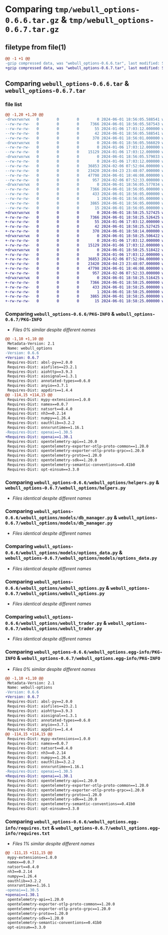 # Comparing `tmp/webull_options-0.6.6.tar.gz` & `tmp/webull_options-0.6.7.tar.gz`

## filetype from file(1)

```diff
@@ -1 +1 @@
-gzip compressed data, was "webull_options-0.6.6.tar", last modified: Sat Jun  1 18:56:05 2024, max compression
+gzip compressed data, was "webull_options-0.6.7.tar", last modified: Sat Jun  1 18:58:25 2024, max compression
```

## Comparing `webull_options-0.6.6.tar` & `webull_options-0.6.7.tar`

### file list

```diff
@@ -1,20 +1,20 @@
-drwxrwxrwx   0        0        0        0 2024-06-01 18:56:05.588541 webull_options-0.6.6/
--rw-rw-rw-   0        0        0     7366 2024-06-01 18:56:05.587543 webull_options-0.6.6/PKG-INFO
--rw-rw-rw-   0        0        0       55 2024-01-06 17:03:12.000000 webull_options-0.6.6/README.md
--rw-rw-rw-   0        0        0       42 2024-06-01 18:56:05.588541 webull_options-0.6.6/setup.cfg
--rw-rw-rw-   0        0        0      370 2024-06-01 18:56:01.000000 webull_options-0.6.6/setup.py
-drwxrwxrwx   0        0        0        0 2024-06-01 18:56:05.566029 webull_options-0.6.6/webull_options/
--rw-rw-rw-   0        0        0        0 2024-01-06 17:03:12.000000 webull_options-0.6.6/webull_options/__init__.py
--rw-rw-rw-   0        0        0    15129 2024-01-06 17:03:12.000000 webull_options-0.6.6/webull_options/helpers.py
-drwxrwxrwx   0        0        0        0 2024-06-01 18:56:05.579033 webull_options-0.6.6/webull_options/models/
--rw-rw-rw-   0        0        0        0 2024-01-06 17:03:12.000000 webull_options-0.6.6/webull_options/models/__init__.py
--rw-rw-rw-   0        0        0    36853 2024-02-06 07:52:04.000000 webull_options-0.6.6/webull_options/models/db_manager.py
--rw-rw-rw-   0        0        0    23420 2024-04-23 23:48:07.000000 webull_options-0.6.6/webull_options/models/options_data.py
--rw-rw-rw-   0        0        0    47798 2024-06-01 18:46:08.000000 webull_options-0.6.6/webull_options/webull_options.py
--rw-rw-rw-   0        0        0      957 2024-02-06 07:52:33.000000 webull_options-0.6.6/webull_options/webull_trader.py
-drwxrwxrwx   0        0        0        0 2024-06-01 18:56:05.577034 webull_options-0.6.6/webull_options.egg-info/
--rw-rw-rw-   0        0        0     7366 2024-06-01 18:56:05.000000 webull_options-0.6.6/webull_options.egg-info/PKG-INFO
--rw-rw-rw-   0        0        0      433 2024-06-01 18:56:05.000000 webull_options-0.6.6/webull_options.egg-info/SOURCES.txt
--rw-rw-rw-   0        0        0        1 2024-06-01 18:56:05.000000 webull_options-0.6.6/webull_options.egg-info/dependency_links.txt
--rw-rw-rw-   0        0        0     3865 2024-06-01 18:56:05.000000 webull_options-0.6.6/webull_options.egg-info/requires.txt
--rw-rw-rw-   0        0        0       15 2024-06-01 18:56:05.000000 webull_options-0.6.6/webull_options.egg-info/top_level.txt
+drwxrwxrwx   0        0        0        0 2024-06-01 18:58:25.527425 webull_options-0.6.7/
+-rw-rw-rw-   0        0        0     7366 2024-06-01 18:58:25.526425 webull_options-0.6.7/PKG-INFO
+-rw-rw-rw-   0        0        0       55 2024-01-06 17:03:12.000000 webull_options-0.6.7/README.md
+-rw-rw-rw-   0        0        0       42 2024-06-01 18:58:25.527425 webull_options-0.6.7/setup.cfg
+-rw-rw-rw-   0        0        0      370 2024-06-01 18:58:14.000000 webull_options-0.6.7/setup.py
+drwxrwxrwx   0        0        0        0 2024-06-01 18:58:25.506422 webull_options-0.6.7/webull_options/
+-rw-rw-rw-   0        0        0        0 2024-01-06 17:03:12.000000 webull_options-0.6.7/webull_options/__init__.py
+-rw-rw-rw-   0        0        0    15129 2024-01-06 17:03:12.000000 webull_options-0.6.7/webull_options/helpers.py
+drwxrwxrwx   0        0        0        0 2024-06-01 18:58:25.518422 webull_options-0.6.7/webull_options/models/
+-rw-rw-rw-   0        0        0        0 2024-01-06 17:03:12.000000 webull_options-0.6.7/webull_options/models/__init__.py
+-rw-rw-rw-   0        0        0    36853 2024-02-06 07:52:04.000000 webull_options-0.6.7/webull_options/models/db_manager.py
+-rw-rw-rw-   0        0        0    23420 2024-04-23 23:48:07.000000 webull_options-0.6.7/webull_options/models/options_data.py
+-rw-rw-rw-   0        0        0    47798 2024-06-01 18:46:08.000000 webull_options-0.6.7/webull_options/webull_options.py
+-rw-rw-rw-   0        0        0      957 2024-02-06 07:52:33.000000 webull_options-0.6.7/webull_options/webull_trader.py
+drwxrwxrwx   0        0        0        0 2024-06-01 18:58:25.516425 webull_options-0.6.7/webull_options.egg-info/
+-rw-rw-rw-   0        0        0     7366 2024-06-01 18:58:25.000000 webull_options-0.6.7/webull_options.egg-info/PKG-INFO
+-rw-rw-rw-   0        0        0      433 2024-06-01 18:58:25.000000 webull_options-0.6.7/webull_options.egg-info/SOURCES.txt
+-rw-rw-rw-   0        0        0        1 2024-06-01 18:58:25.000000 webull_options-0.6.7/webull_options.egg-info/dependency_links.txt
+-rw-rw-rw-   0        0        0     3865 2024-06-01 18:58:25.000000 webull_options-0.6.7/webull_options.egg-info/requires.txt
+-rw-rw-rw-   0        0        0       15 2024-06-01 18:58:25.000000 webull_options-0.6.7/webull_options.egg-info/top_level.txt
```

### Comparing `webull_options-0.6.6/PKG-INFO` & `webull_options-0.6.7/PKG-INFO`

 * *Files 0% similar despite different names*

```diff
@@ -1,10 +1,10 @@
 Metadata-Version: 2.1
 Name: webull_options
-Version: 0.6.6
+Version: 0.6.7
 Requires-Dist: absl-py==2.0.0
 Requires-Dist: aiofiles==23.2.1
 Requires-Dist: aiohttp==3.9.3
 Requires-Dist: aiosignal==1.3.1
 Requires-Dist: annotated-types==0.6.0
 Requires-Dist: anyio==3.7.1
 Requires-Dist: appdirs==1.4.4
@@ -114,15 +114,15 @@
 Requires-Dist: mypy-extensions==1.0.0
 Requires-Dist: namex==0.0.7
 Requires-Dist: natsort==8.4.0
 Requires-Dist: nh3==0.2.14
 Requires-Dist: numpy==1.26.4
 Requires-Dist: oauthlib==3.2.2
 Requires-Dist: onnxruntime==1.16.1
-Requires-Dist: openai==1.30.5
+Requires-Dist: openai==1.30.1
 Requires-Dist: opentelemetry-api==1.20.0
 Requires-Dist: opentelemetry-exporter-otlp-proto-common==1.20.0
 Requires-Dist: opentelemetry-exporter-otlp-proto-grpc==1.20.0
 Requires-Dist: opentelemetry-proto==1.20.0
 Requires-Dist: opentelemetry-sdk==1.20.0
 Requires-Dist: opentelemetry-semantic-conventions==0.41b0
 Requires-Dist: opt-einsum==3.3.0
```

### Comparing `webull_options-0.6.6/webull_options/helpers.py` & `webull_options-0.6.7/webull_options/helpers.py`

 * *Files identical despite different names*

### Comparing `webull_options-0.6.6/webull_options/models/db_manager.py` & `webull_options-0.6.7/webull_options/models/db_manager.py`

 * *Files identical despite different names*

### Comparing `webull_options-0.6.6/webull_options/models/options_data.py` & `webull_options-0.6.7/webull_options/models/options_data.py`

 * *Files identical despite different names*

### Comparing `webull_options-0.6.6/webull_options/webull_options.py` & `webull_options-0.6.7/webull_options/webull_options.py`

 * *Files identical despite different names*

### Comparing `webull_options-0.6.6/webull_options/webull_trader.py` & `webull_options-0.6.7/webull_options/webull_trader.py`

 * *Files identical despite different names*

### Comparing `webull_options-0.6.6/webull_options.egg-info/PKG-INFO` & `webull_options-0.6.7/webull_options.egg-info/PKG-INFO`

 * *Files 0% similar despite different names*

```diff
@@ -1,10 +1,10 @@
 Metadata-Version: 2.1
 Name: webull-options
-Version: 0.6.6
+Version: 0.6.7
 Requires-Dist: absl-py==2.0.0
 Requires-Dist: aiofiles==23.2.1
 Requires-Dist: aiohttp==3.9.3
 Requires-Dist: aiosignal==1.3.1
 Requires-Dist: annotated-types==0.6.0
 Requires-Dist: anyio==3.7.1
 Requires-Dist: appdirs==1.4.4
@@ -114,15 +114,15 @@
 Requires-Dist: mypy-extensions==1.0.0
 Requires-Dist: namex==0.0.7
 Requires-Dist: natsort==8.4.0
 Requires-Dist: nh3==0.2.14
 Requires-Dist: numpy==1.26.4
 Requires-Dist: oauthlib==3.2.2
 Requires-Dist: onnxruntime==1.16.1
-Requires-Dist: openai==1.30.5
+Requires-Dist: openai==1.30.1
 Requires-Dist: opentelemetry-api==1.20.0
 Requires-Dist: opentelemetry-exporter-otlp-proto-common==1.20.0
 Requires-Dist: opentelemetry-exporter-otlp-proto-grpc==1.20.0
 Requires-Dist: opentelemetry-proto==1.20.0
 Requires-Dist: opentelemetry-sdk==1.20.0
 Requires-Dist: opentelemetry-semantic-conventions==0.41b0
 Requires-Dist: opt-einsum==3.3.0
```

### Comparing `webull_options-0.6.6/webull_options.egg-info/requires.txt` & `webull_options-0.6.7/webull_options.egg-info/requires.txt`

 * *Files 1% similar despite different names*

```diff
@@ -111,15 +111,15 @@
 mypy-extensions==1.0.0
 namex==0.0.7
 natsort==8.4.0
 nh3==0.2.14
 numpy==1.26.4
 oauthlib==3.2.2
 onnxruntime==1.16.1
-openai==1.30.5
+openai==1.30.1
 opentelemetry-api==1.20.0
 opentelemetry-exporter-otlp-proto-common==1.20.0
 opentelemetry-exporter-otlp-proto-grpc==1.20.0
 opentelemetry-proto==1.20.0
 opentelemetry-sdk==1.20.0
 opentelemetry-semantic-conventions==0.41b0
 opt-einsum==3.3.0
```

